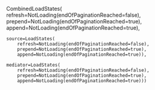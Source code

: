 CombinedLoadStates(
    refresh=NotLoading(endOfPaginationReached=false), 
    prepend=NotLoading(endOfPaginationReached=true), 
    append=NotLoading(endOfPaginationReached=true), 

    source=LoadStates(
        refresh=NotLoading(endOfPaginationReached=false), 
        prepend=NotLoading(endOfPaginationReached=true), 
        append=NotLoading(endOfPaginationReached=true)), 

    mediator=LoadStates(
        refresh=NotLoading(endOfPaginationReached=false), 
        prepend=NotLoading(endOfPaginationReached=true), 
        append=NotLoading(endOfPaginationReached=true)))
